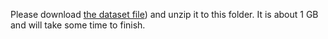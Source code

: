 Please download [the dataset file](https://drive.google.com/file/d/1k-3LByZ88Dpx3GGxQhhPkD2PV3aaBfss/view?usp=sharing)) and unzip it to this folder. It is about 1 GB and will take some time to finish.
